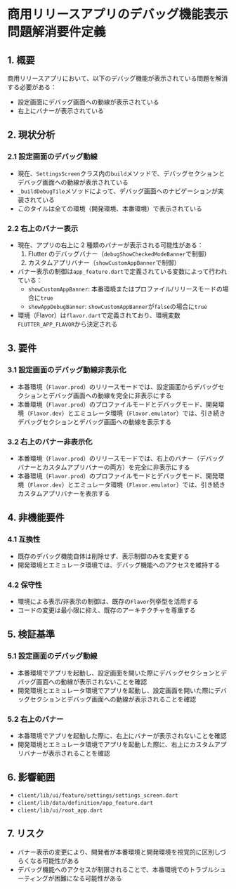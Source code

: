 # 商用リリースアプリのデバッグ機能表示問題解消要件定義

## 1. 概要

商用リリースアプリにおいて、以下のデバッグ機能が表示されている問題を解消する必要がある：

- 設定画面にデバッグ画面への動線が表示されている
- 右上にバナーが表示されている

## 2. 現状分析

### 2.1 設定画面のデバッグ動線

- 現在、`SettingsScreen`クラス内の`build`メソッドで、デバッグセクションとデバッグ画面への動線が表示されている
- `_buildDebugTile`メソッドによって、デバッグ画面へのナビゲーションが実装されている
- このタイルは全ての環境（開発環境、本番環境）で表示されている

### 2.2 右上のバナー表示

- 現在、アプリの右上に 2 種類のバナーが表示される可能性がある：
  1. Flutter のデバッグバナー（`debugShowCheckedModeBanner`で制御）
  2. カスタムアプリバナー（`showCustomAppBanner`で制御）
- バナー表示の制御は`app_feature.dart`で定義されている変数によって行われている：
  - `showCustomAppBanner`: 本番環境またはプロファイル/リリースモードの場合に`true`
  - `showAppDebugBanner`: `showCustomAppBanner`が`false`の場合に`true`
- 環境（Flavor）は`flavor.dart`で定義されており、環境変数`FLUTTER_APP_FLAVOR`から決定される

## 3. 要件

### 3.1 設定画面のデバッグ動線非表示化

- 本番環境（`Flavor.prod`）のリリースモードでは、設定画面からデバッグセクションとデバッグ画面への動線を完全に非表示にする
- 本番環境（`Flavor.prod`）のプロファイルモードとデバッグモード、開発環境（`Flavor.dev`）とエミュレータ環境（`Flavor.emulator`）では、引き続きデバッグセクションとデバッグ画面への動線を表示する

### 3.2 右上のバナー非表示化

- 本番環境（`Flavor.prod`）のリリースモードでは、右上のバナー（デバッグバナーとカスタムアプリバナーの両方）を完全に非表示にする
- 本番環境（`Flavor.prod`）のプロファイルモードとデバッグモード、開発環境（`Flavor.dev`）とエミュレータ環境（`Flavor.emulator`）では、引き続きカスタムアプリバナーを表示する

## 4. 非機能要件

### 4.1 互換性

- 既存のデバッグ機能自体は削除せず、表示制御のみを変更する
- 開発環境とエミュレータ環境では、デバッグ機能へのアクセスを維持する

### 4.2 保守性

- 環境による表示/非表示の制御は、既存の`Flavor`列挙型を活用する
- コードの変更は最小限に抑え、既存のアーキテクチャを尊重する

## 5. 検証基準

### 5.1 設定画面のデバッグ動線

- 本番環境でアプリを起動し、設定画面を開いた際にデバッグセクションとデバッグ画面への動線が表示されないことを確認
- 開発環境とエミュレータ環境でアプリを起動し、設定画面を開いた際にデバッグセクションとデバッグ画面への動線が表示されることを確認

### 5.2 右上のバナー

- 本番環境でアプリを起動した際に、右上にバナーが表示されないことを確認
- 開発環境とエミュレータ環境でアプリを起動した際に、右上にカスタムアプリバナーが表示されることを確認

## 6. 影響範囲

- `client/lib/ui/feature/settings/settings_screen.dart`
- `client/lib/data/definition/app_feature.dart`
- `client/lib/ui/root_app.dart`

## 7. リスク

- バナー表示の変更により、開発者が本番環境と開発環境を視覚的に区別しづらくなる可能性がある
- デバッグ機能へのアクセスが制限されることで、本番環境でのトラブルシューティングが困難になる可能性がある
